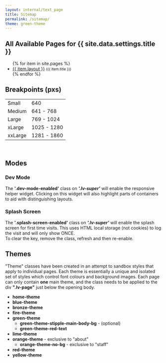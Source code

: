 ```yaml
---
layout: internal/text_page
title: Sitemap
permalink: /sitemap/
theme: green-theme
---
```


<h2>All Available Pages for {{ site.data.settings.title }}</h2>

<ul class="triangle-list check-list">
	{% for item in site.pages %}
		<li><a href="{{ item.url }}">{{ item.layout }}</a> <small>({{ item.title }})</small></li>
	{% endfor %}
</ul>

<h2>Breakpoints (pxs)</h2>

<table style="width: 300px;">
	<tr>
		<td>Small</td>
		<td>640</td>
	</tr>
	<tr>
		<td>Medium</td>
		<td>641 - 768</td>
	</tr>
	<tr>
		<td>Large</td>
		<td>769 - 1024</td>
	</tr>
	<tr>
		<td>xLarge</td>
		<td>1025 - 1280</td>
	</tr>
	<tr>
		<td>xxLarge</td>
		<td>1281 - 1860</td>
	</tr>
</table>

<br>

<h2>Modes</h2>

<h3>Dev Mode</h3>
<p class="panel">The <b>'.dev-mode-enabled'</b> class on <b><i>'.lv-super'</i></b> will enable the responsive helper widget. Clicking on this widget will also highlight parts of containers to aid with distinguishing layouts.</p>

<h3>Splash Screen</h3>
<p class="panel">The <b>'.splash-screen-enabled'</b> class on <b><i>'.lv-super'</i></b> will enable the splash screen for first time visits. This uses HTML local storage (not cookies) to log the visit and will only show ONCE.<br>
To clear the key, remove the class, refresh and then re-enable.</p>

<h2>Themes</h2>

<p>"Theme" classes have been created in an attempt to sandbox styles that apply to individual pages. Each theme is essentially a unique and isolated set of styles which control font colours and background images. Each page can only contain <b>one</b> main theme, and the class needs to be applied to the div <b>".lv-page"</b> just below the opening body.</p>

<ul>
	<li><strong>home-theme</strong></li>
	<li><strong>blue-theme</strong></li>
	<li><strong>bronze-theme</strong></li>
	<li><strong>fire-theme</strong></li>
	<li>
		<strong>green-theme</strong>
		<ul>
			<li><strong>green-theme-stipple-main-body-bg</strong> - (optional)</li>
			<li><strong>green-theme-red-text</strong></li>
		</ul>
	</li>
	<li><strong>lime-theme</strong></li>
	<li>
		<strong>orange-theme</strong> - exclusive to "about"
		<ul>
			<li><strong>orange-theme-no-bg</strong> - exclusive to "staff"</li>
		</ul>
	</li>
	<li><strong>red-theme</strong></li>
	<li><strong>yellow-theme</strong></li>

</ul>

